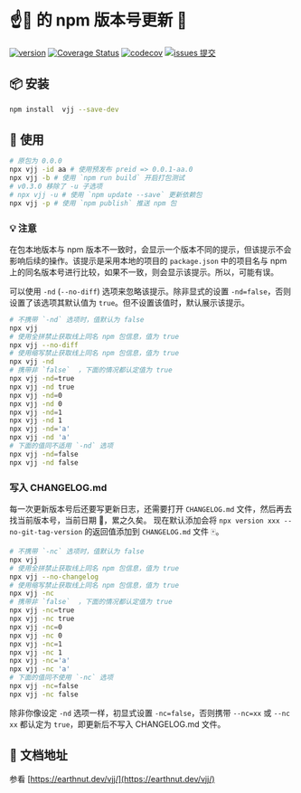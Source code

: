 # ☝️🍳 的 npm 版本号更新 🔧

[![version](<https://img.shields.io/npm/v/vjj.svg?logo=npm&logoColor=rgb(0,0,0)&label=版本号&labelColor=rgb(73,73,228)&color=rgb(0,0,0)>)](https://www.npmjs.com/package/vjj) [![Coverage Status](<https://img.shields.io/coverallsCoverage/github/earthnutDev/vjj?logo=coveralls&label=coveralls&labelColor=rgb(12, 244, 39)&color=rgb(0,0,0)>)](https://coveralls.io/github/earthnutDev/vjj?branch=main) [![codecov](<https://img.shields.io/codecov/c/github/earthnutDev/vjj/main?logo=codecov&label=codecov&labelColor=rgb(7, 245, 245)&color=rgb(0,0,0)>)](https://codecov.io/gh/earthnutDev/vjj) [![issues 提交](<https://img.shields.io/badge/issues-提交-rgb(255,0,63)?logo=github>)](https://github.com/earthnutDev/vjj/issues)

## 📦 安装

```bash
npm install  vjj --save-dev
```

## 📖 使用

```bash
# 原包为 0.0.0
npx vjj -id aa # 使用预发布 preid => 0.0.1-aa.0
npx vjj -b # 使用 `npm run build` 开启打包测试
# v0.3.0 移除了 -u 子选项
# npx vjj -u # 使用 `npm update --save` 更新依赖包
npx vjj -p # 使用 `npm publish` 推送 npm 包
```

### 💡 注意

在包本地版本与 npm 版本不一致时，会显示一个版本不同的提示，但该提示不会影响后续的操作。该提示是采用本地的项目的 `package.json` 中的项目名与 npm 上的同名版本号进行比较，如果不一致，则会显示该提示。所以，可能有误。

可以使用 `-nd` (`--no-diff`) 选项来忽略该提示。除非显式的设置 `-nd=false`，否则设置了该选项其默认值为 `true`。但不设置该值时，默认展示该提示。

```bash
# 不携带 `-nd` 选项时，值默认为 false
npx vjj
# 使用全拼禁止获取线上同名 npm 包信息，值为 true
npx vjj --no-diff
# 使用缩写禁止获取线上同名 npm 包信息，值为 true
npx vjj -nd
# 携带非 `false`  ，下面的情况都认定值为 true
npx vjj -nd=true
npx vjj -nd true
npx vjj -nd=0
npx vjj -nd 0
npx vjj -nd=1
npx vjj -nd 1
npx vjj -nd='a'
npx vjj -nd 'a'
# 下面的值同不适用 `-nd` 选项
npx vjj -nd=false
npx vjj -nd false
```

### 写入 CHANGELOG.md

每一次更新版本号后还要写更新日志，还需要打开 `CHANGELOG.md` 文件，然后再去找当前版本号，当前日期 📅，累之久矣。
现在默认添加会将 `npx version xxx --no-git-tag-version` 的返回值添加到 `CHANGELOG.md` 文件 🀄️。

```bash
# 不携带 `-nc` 选项时，值默认为 false
npx vjj
# 使用全拼禁止获取线上同名 npm 包信息，值为 true
npx vjj --no-changelog
# 使用缩写禁止获取线上同名 npm 包信息，值为 true
npx vjj -nc
# 携带非 `false`  ，下面的情况都认定值为 true
npx vjj -nc=true
npx vjj -nc true
npx vjj -nc=0
npx vjj -nc 0
npx vjj -nc=1
npx vjj -nc 1
npx vjj -nc='a'
npx vjj -nc 'a'
# 下面的值同不使用 `-nc` 选项
npx vjj -nc=false
npx vjj -nc false
```

除非你像设定 `-nd` 选项一样，初显式设置 `-nc=false`，否则携带 `--nc=xx` 或 `--nc xx` 都认定为 `true`，即更新后不写入 CHANGELOG.md 文件。

## 📄 文档地址

参看 [https://earthnut.dev/vjj/](https://earthnut.dev/vjj/)

